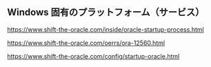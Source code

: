## Windows 固有のプラットフォーム（サービス）


https://www.shift-the-oracle.com/inside/oracle-startup-process.html

https://www.shift-the-oracle.com/oerrs/ora-12560.html





https://www.shift-the-oracle.com/config/startup-oracle.html